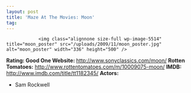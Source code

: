```yaml
---
layout: post
title: 'Maze At The Movies: Moon'
tag: 
---
```



                <img class="alignnone size-full wp-image-5514" title="moon_poster" src="/uploads/2009/11/moon_poster.jpg" alt="moon_poster" width="336" height="500" />
<p><strong>Rating: Good One
Website: </strong><a href="http://www.sonyclassics.com/moon/"><a href="http://www.sonyclassics.com/moon/">http://www.sonyclassics.com/moon/</a></a>
<strong>Rotten Tomatoes:</strong> <a href="http://www.rottentomatoes.com/m/10009075-moon/"><a href="http://www.rottentomatoes.com/m/10009075-moon/">http://www.rottentomatoes.com/m/10009075-moon/</a></a>
<strong>IMDB: </strong><a href="http://www.imdb.com/title/tt1182345/"><a href="http://www.imdb.com/title/tt1182345/">http://www.imdb.com/title/tt1182345/</a></a>
<strong>Actors:</strong></p>
<ul>
    <li>Sam Rockwell</li>
</ul>
            

